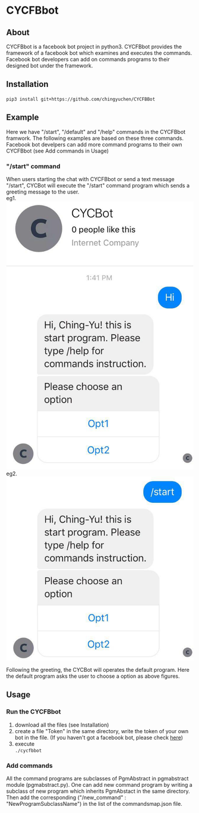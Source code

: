 # CYCFBbot
## About
CYCFBbot is a facebook bot project in python3. CYCFBbot provides the framework of
a facebook bot which examines and executes the commands. Facebook bot developers 
can add on commands programs to their designed bot under the framework.
                 
## Installation
`pip3 install git+https://github.com/chingyuchen/CYCFBBot`
                 
## Example
Here we have "/start", "/default" and "/help" commands in the CYCFBbot framwork. The
following examples are based on these three commands. Facebook bot develpers can 
add more command programs to their own CYCFBbot (see Add commands in Usage)

### "/start" command
When users starting the chat with CYCFBbot or send a text message "/start", CYCBot will
execute the "/start" command program which sends a greeting message to the user.         
eg1.        
![alt text](https://github.com/chingyuchen/CYCFBBot/blob/master/photo_2017-09-02_14-03-17.jpg)
eg2.         
![alt text](https://github.com/chingyuchen/CYCFBBot/blob/master/photo_2017-09-02_14-03-35.jpg)
          
Following the greeting, the CYCBot will operates the default program. Here the default 
program asks the user to choose a option as above figures.
              
## Usage
### Run the CYCFBbot
1. download all the files (see Installation)
2. create a file "Token" in the same directory, write the token of your own bot
in the file. (If you haven't got a facebook bot, please check [here](https://developers.facebook.com/docs/messenger-platform/guides/quick-start))
3. execute        
`./cycfbbot`

### Add commands
All the command programs are subclasses of PgmAbstract in pgmabstract module 
(pgmabstract.py). One can add new command program by writing a subclass of new 
program which inherits PgmAbstact in the same directory. Then add the 
corresponding ("/new_command" : "NewProgramSubclassName") in the list of the 
commandsmap.json file.
